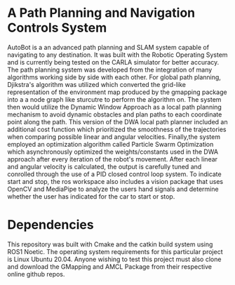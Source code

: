 # A Path Planning and Navigation Controls System


AutoBot is a an advanced path planning and SLAM system capable of navigating to any destination. It was built with the Robotic Operating System and is currently being tested on the CARLA simulator for better accuracy. The path planning system was developed from the integration of many algorithms working side by side with each other. For global path planning, Djikstra's algorithm was utilized which converted the grid-like representation of the environment map produced by the gmapping package into a a node graph like sturcutre to perform the algorithm on. The system then would utilize the Dynamic Window Approach as a local path planning mechanism to avoid dynamic obstacles and plan paths to each coordinate point along the path. This version of the DWA local path planner included an additional cost function which prioritized the smoothness of the trajectories when comparing possible linear and angular velocities. Finally,the system employed an optimization algorithm called Particle Swarm Optimization which asynchronously optimized the weights/constants used in the DWA approach after every iteration of the robot's movement. After each linear and angular velocity is calculated, the output is carefully tuned and conrolled through the use of a PID closed control loop system. To indicate start and stop, the ros workspace also includes a vision package that uses OpenCV and MediaPipe to analyze the users hand signals and determine whether the user has indicated for the car to start or stop. 


# Dependencies

This repository was built with Cmake and the catkin build system using ROS1 Noetic. The operating system requirements for this particular project is Linux Ubuntu 20.04. Anyone wishing to test this project must also clone and download the GMapping and AMCL Package from their respective online github repos.
